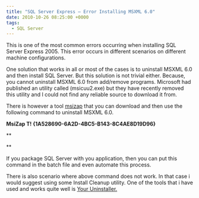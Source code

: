 ```yaml
---
title: "SQL Server Express – Error Installing MSXML 6.0"
date: 2010-10-26 08:25:00 +0000
tags:
  - SQL Server
---
```


This is one of the most common errors occurring when installing SQL Server Express 2005. This error occurs in different scenarios on different machine configurations. 

One solution that works in all or most of the cases is to uninstall MSXML 6.0 and then install SQL Server. But this solution is not trivial either. Because, you cannot uninstall MSXML 6.0 from add/remove programs. Microsoft had published an utility called (msicuu2.exe) but they have recently removed this utility and I could not find any reliable source to download it from.

There is however a tool [msizap](http://msdn.microsoft.com/en-us/library/aa370523(VS.85).aspx) that you can download and then use the following command to uninstall MSXML 6.0.

**MsiZap T! {1A528690-6A2D-4BC5-B143-8C4AE8D19D96}**

**

**

If you package SQL Server with you application, then you can put this command in the batch file and even automate this process.

There is also scenario where above command does not work. In that case i would suggest using some Install Cleanup utility. One of the tools that i have used and works quite well is [Your Uninstaller.](http://www.ursoftware.com/download.php)